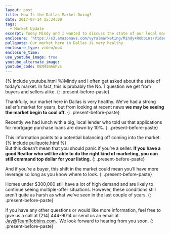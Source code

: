 ```yaml
---
layout: post
title: How Is the Dallas Market Doing?
date: 2017-07-14 15:34:00
tags:
  - Market Update
excerpt: Today Mindy and I wanted to discuss the state of our local market and what it means for your real estate transaction.
enclosure: 'https://s3.amazonaws.com/vyralmarketing/Mindy+Robbins/Videos/Dallas+-+Fort+Worth+Real+Estate+Agent-+Is+the+Dallas+Market+Cooling+Off%253F.mp4'
pullquote: Our market here in Dallas is very healthy.
enclosure_type: video/mp4
enclosure_time:
use_youtube_image: true
youtube_alternate_image:
youtube_code: OEN4ImAuPvs
---
```



{% include youtube.html %}Mindy and I often get asked about the state of today’s market. In fact, this is probably the No. 1 question we get from buyers and sellers alike.
{: .present-before-paste}

Thankfully, our market here in Dallas is very healthy. We’ve had a strong seller’s market for years, but from looking at recent news **we may be seeing the market begin to cool off.**
{: .present-before-paste}

Recently we had lunch with a big, local lender who told us that applications for mortgage purchase loans are down by 10%.
{: .present-before-paste}

This information points to a potential balancing off coming into the market.
<br>{% include pullquote.html %}
<br>But this doesn’t mean that you should panic if you’re a seller. **If you have a good Realtor who will be able to do the right kind of marketing, you can still command top dollar for your listing.**
{: .present-before-paste}

And if you’re a buyer, this shift in the market could mean you’ll have more leverage so long as you know where to look.
{: .present-before-paste}

Homes under $300,000 still have a lot of high demand and are likely to continue seeing multiple-offer situations. However, these conditions still aren’t quite as harsh as what we've seen in the last couple of years.
{: .present-before-paste}

If you have any other questions or would like more information, feel free to give us a call at (214) 444-9014 or send us an email at Jay@TeamRobbins.com.  We look forward to hearing from you soon.
{: .present-before-paste}